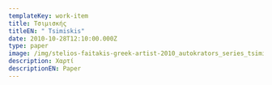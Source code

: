 ```yaml
---
templateKey: work-item
title: Τσιμισκής
titleEN: " Tsimiskis"
date: 2010-10-28T12:10:00.000Z
type: paper
image: /img/stelios-faitakis-greek-artist-2010_autokrators_series_tsimiskis.jpg
description: Χαρτί
descriptionEN: Paper
---
```

